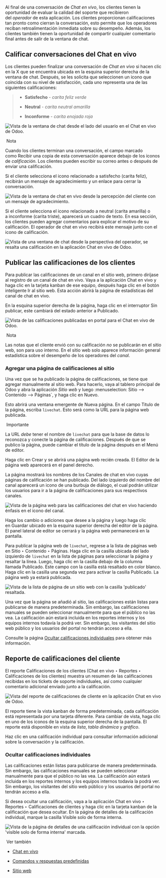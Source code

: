 
Al final de una conversación de _Chat en vivo_, los clientes tienen la oportunidad de evaluar la calidad del soporte que recibieron del _operador_ de esta aplicación. Los clientes proporcionan calificaciones tan pronto como cierran la conversación, esto permite que los operadores reciban retroalimentación inmediata sobre su desempeño. Además, los clientes también tienen la oportunidad de compartir cualquier comentario final antes de salir de la ventana de chat.

## Calificar conversaciones del Chat en vivo[](https://www.odoo.com/documentation/17.0/es/applications/websites/livechat/ratings.html#rate-live-chat-conversations "Enlazar permanentemente con este título")

Los clientes pueden finalizar una conversación de _Chat en vivo_ si hacen clic en la X que se encuentra ubicada en la esquina superior derecha de la ventana de chat. Después, se les solicita que seleccionen un icono que coincida con su nivel de satisfacción, cada uno representa una de las siguientes calificaciones:

> - **Satisfecho** - _carita feliz verde_
>     
> - **Neutral** - _carita neutral amarilla_
>     
> - **Inconforme** - _carita enojada roja_
>     

![Vista de la ventana de chat desde el lado del usuario en el Chat en vivo de Odoo.](https://www.odoo.com/documentation/17.0/es/_images/live-chat-ratings-faces.png)

 Nota

Cuando los clientes terminan una conversación, el campo marcado como Recibir una copia de esta conversación aparece debajo de los iconos de _calificación_. Los clientes pueden escribir su correo antes o después de enviar una calificación.

Si el cliente selecciona el icono relacionado a satisfecho (carita feliz), recibirán un mensaje de agradecimiento y un enlace para cerrar la conversación.

![Vista de la ventana de chat en vivo desde la percepción del cliente con un mensaje de agradecimiento.](https://www.odoo.com/documentation/17.0/es/_images/live-chat-thank-you.png)

Si el cliente selecciona el icono relacionado a neutral (carita amarilla) o a inconforme (carita triste), aparecerá un cuadro de texto. En esa sección, los clientes pueden agregar comentarios para explicar el motivo de su calificación. El operador de chat en vivo recibirá este mensaje junto con el icono de calificación.

![Vista de una ventana de chat desde la perspectiva del operador, se resalta una calificación en la aplicación Chat en vivo de Odoo.](https://www.odoo.com/documentation/17.0/es/_images/live-chat-ratings-operator-window.png)

## Publicar las calificaciones de los clientes[](https://www.odoo.com/documentation/17.0/es/applications/websites/livechat/ratings.html#publish-customer-ratings "Enlazar permanentemente con este título")

Para publicar las calificaciones de un canal en el sitio web, primero diríjase al registro de un canal de chat en vivo. Vaya a la aplicación Chat en vivo y haga clic en la tarjeta kanban de ese equipo, después haga clic en el botón inteligente Ir al sitio web. Esta acción abrirá la página de estadísticas del canal de chat en vivo.

En la esquina superior derecha de la página, haga clic en el interruptor Sin publicar, este cambiará del estado anterior a Publicado.

![Vista de las calificaciones publicadas en portal para el Chat en vivo de Odoo.](https://www.odoo.com/documentation/17.0/es/_images/live-chat-ratings-unpublished.png)

 Nota

Las notas que el cliente envió con su calificación _no_ se publicarán en el sitio web, son para uso interno. En el sitio web solo aparece información general estadística sobre el desempeño de los operadores del _canal_.

### Agregar una página de calificaciones al sitio[](https://www.odoo.com/documentation/17.0/es/applications/websites/livechat/ratings.html#add-ratings-page-to-site "Enlazar permanentemente con este título")

Una vez que se ha publicado la página de calificaciones, se tiene que agregar manualmente al sitio web. Para hacerlo, vaya al tablero principal de Odoo y abra la aplicación _Sitio web_ y luego :menuselection: Sitio –> Contenido –> Páginas`, y haga clic en Nuevo.

Esto abrirá una ventana emergente de Nueva página. En el campo Titulo de la página, escriba `livechat`. Esto será como la URL para la página web publicada.

 Importante

La URL _debe_ tener el nombre de `livechat` para que la base de datos lo reconozca y conecte la página de calificaciones. Después de que se publico la página, puede cambiar el título de la página después en el Menú de editor.

Haga clic en Crear y se abrirá una página web recién creada. El Editor de la página web aparecerá en el panel derecho.

La página mostrará los nombres de los Canales de chat en vivo cuyas páginas de calificación se han publicado. Del lado izquierdo del nombre del canal aparecerá un icono de una burbuja de diálogo, el cual podrán utilizar los usuarios para ir a la página de calificaciones para sus respectivos canales.

![Vista de la página web para las calificaciones del chat en vivo haciendo énfasis en el icono del canal.](https://www.odoo.com/documentation/17.0/es/_images/live-chat-published-icon.png)

Haga los cambio o adiciones que desee a la página y luego haga clic en Guardar ubicado en la esquina superior derecha del editor de la página. El panel lateral de editor se cerrará y la página web permanecerá en la pantalla.

Para publicar la página web de `livechat`, regrese a la lista de páginas web en Sitio ‣ Contenido ‣ Páginas. Haga clic en la casilla ubicada del lado izquierdo de `livechat` en la lista de páginas para seleccionar la página y resaltar la línea. Luego, haga clic en la casilla debajo de la columna llamada Publicado. Este campo con la casilla está resaltado en color blanco. Haga clic en la casilla una segunda vez para activar la casilla Publicado. La página web ya estará publicada.

![Vista de la lista de página de un sitio web con la casilla 'publicado' resaltada.](https://www.odoo.com/documentation/17.0/es/_images/live-chat-is-published.png)

Una vez que la página se añadió al sitio, las calificaciones están listas para publicarse de manera predeterminada. Sin embargo, las calificaciones manuales se pueden seleccionar manualmente para que el público no las vea. La calificación aún estará incluida en los reportes internos y los equipos internos todavía la podrá ver. Sin embargo, los visitantes del sitio web público y los usuarios del portal no tendrán acceso a ella.

Consulte la página [Ocultar calificaciones individuales](https://www.odoo.com/documentation/17.0/es/applications/websites/livechat/ratings.html#livechat-overview-hide-ratings) para obtener más información.

## Reporte de calificaciones del cliente[](https://www.odoo.com/documentation/17.0/es/applications/websites/livechat/ratings.html#customer-ratings-report "Enlazar permanentemente con este título")

El reporte Calificaciones de los clientes (Chat en vivo ‣ Reportes ‣ Calificaciones de los clientes) muestra un resumen de las calificaciones recibidas en los tickets de soporte individuales, así como cualquier comentario adicional enviado junto a la calificación.

![Vista del reporte de calificaciones de cliente en la aplicación Chat en vivo de Odoo.](https://www.odoo.com/documentation/17.0/es/_images/live-chat-ratings-report.png)

El reporte tiene la vista kanban de forma predeterminada, cada calificación está representada por una tarjeta diferente. Para cambiar de vista, haga clic en uno de los iconos de la esquina superior derecha de la pantalla. El reporte está disponible en vista de _lista_, _tabla dinámica_ y _gráfico_.

Haz clic en una calificación individual para consultar información adicional sobre la conversación y la calificación.

### Ocultar calificaciones individuales[](https://www.odoo.com/documentation/17.0/es/applications/websites/livechat/ratings.html#hide-individual-ratings "Enlazar permanentemente con este título")

Las calificaciones están listas para publicarse de manera predeterminada. Sin embargo, las calificaciones manuales se pueden seleccionar manualmente para que el público no las vea. La calificación aún estará incluida en los reportes internos y los equipos internos todavía la podrá ver. Sin embargo, los visitantes del sitio web público y los usuarios del portal no tendrán acceso a ella.

Si desea ocultar una calificación, vaya a la aplicación Chat en vivo ‣ Reportes ‣ Calificaciones de clientes y haga clic en la tarjeta kanban de la calificación que desea ocultar. En la página de detalles de la calificación individual, marque la casilla Visible solo de forma interna.

![Vista de la página de detalles de una calificación individual con la opción 'visible solo de forma interna' marcada.](https://www.odoo.com/documentation/17.0/es/_images/live-chat-ratings-visible-internally.png)

 Ver también

- [Chat en vivo](https://www.odoo.com/documentation/17.0/es/applications/websites/livechat.html)
    
- [Comandos y respuestas predefinidas](https://www.odoo.com/documentation/17.0/es/applications/websites/livechat/responses.html)
    
- [Sitio web](https://www.odoo.com/documentation/17.0/es/applications/websites/website.html)